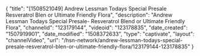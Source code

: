 {
    "title": "[1508521049] Andrew Lessman Todays Special Presale Resveratrol Blen or Ultimate Friendly Flora",
    "description": "Andrew Lessman Todays Special Presale- Resveratrol Blend or Ultimate Friendly Flora",
    "channelid": "123179144",
    "videoid": "123178835",
    "date_created": "1507919901",
    "date_modified": "1508372633",
    "type": "captivate",
    "layout": "channelVideo",
    "url": "\/hsn-network\/andrew-lessman-todays-special-presale-resveratrol-blen-or-ultimate-friendly-flora\/123179144-123178835"
}